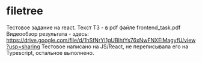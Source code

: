 # filetree
Тестовое задание на react.
Текст ТЗ - в pdf файле frontend_task.pdf
Видеообзор результата - здесь: https://drive.google.com/file/d/1hSfNrYI1gUBlhtYs76xNwFNXEiMagyfU/view?usp=sharing
Тестовое написано на JS/React, не переписывала его на Typescript, остальное выполнено.

